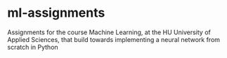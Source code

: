 # ml-assignments
Assignments for the course Machine Learning, at the HU University of Applied Sciences, that build towards implementing a neural network from scratch in Python
